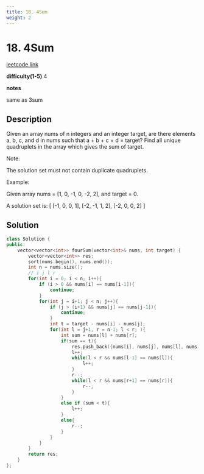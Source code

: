 ```yaml
---
title: 18. 4Sum
weight: 2
---
```

# 18. 4Sum

[leetcode link](https://leetcode.com/problems/4sum/)

**difficulty(1-5)** 
4

**notes**   

same as 3sum

## Description

Given an array nums of n integers and an integer target, are there elements a, b, c, and d in nums such that a + b + c + d = target? Find all unique quadruplets in the array which gives the sum of target.

Note:

The solution set must not contain duplicate quadruplets.

Example:

Given array nums = [1, 0, -1, 0, -2, 2], and target = 0.

A solution set is:
[
  [-1,  0, 0, 1],
  [-2, -1, 1, 2],
  [-2,  0, 0, 2]
]

## Solution

```c++
class Solution {
public:
    vector<vector<int>> fourSum(vector<int>& nums, int target) {
        vector<vector<int>> res;
        sort(nums.begin(), nums.end());
        int n = nums.size();
        // i j l r
        for(int i = 0; i < n; i++){
            if (i > 0 && nums[i] == nums[i-1]){
                continue;
            }
            for(int j = i+1; j < n; j++){
                if (j > (i+1) && nums[j] == nums[j-1]){
                    continue;
                }
                int t = target - nums[i] - nums[j];
                for(int l = j+1, r = n-1; l < r; ){
                    int sum = nums[l] + nums[r];
                    if(sum == t){
                        res.push_back({nums[i], nums[j], nums[l], nums[r]});
                        l++;
                        while(l < r && nums[l-1] == nums[l]){
                            l++;
                        }
                        r--;
                        while(l < r && nums[r+1] == nums[r]){
                            r--;
                        }
                    }
                    else if (sum < t){
                        l++;
                    }
                    else{
                        r--;
                    }
                }
            }
        }
        return res;
    }
};
```